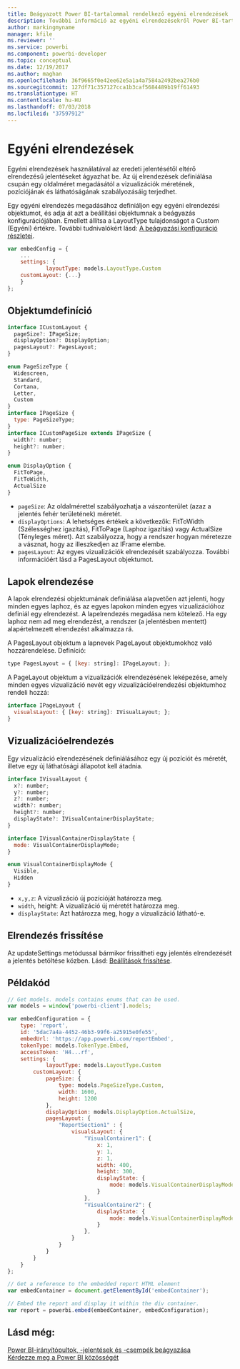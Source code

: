 ```yaml
---
title: Beágyazott Power BI-tartalommal rendelkező egyéni elrendezések
description: További információ az egyéni elrendezésekről Power BI-tartalmak az alkalmazásba való beágyazása esetén.
author: markingmyname
manager: kfile
ms.reviewer: ''
ms.service: powerbi
ms.component: powerbi-developer
ms.topic: conceptual
ms.date: 12/19/2017
ms.author: maghan
ms.openlocfilehash: 36f9665f0e42ee62e5a1a4a7584a2492bea276b0
ms.sourcegitcommit: 127df71c357127cca1b3caf5684489b19ff61493
ms.translationtype: HT
ms.contentlocale: hu-HU
ms.lasthandoff: 07/03/2018
ms.locfileid: "37597912"
---
```

# <a name="custom-layouts"></a>Egyéni elrendezések


Egyéni elrendezések használatával az eredeti jelentésétől eltérő elrendezésű jelentéseket ágyazhat be. Az új elrendezések definiálása csupán egy oldalméret megadásától a vizualizációk méretének, pozíciójának és láthatóságának szabályozásáig terjedhet.

Egy egyéni elrendezés megadásához definiáljon egy egyéni elrendezési objektumot, és adja át azt a beállítási objektumnak a beágyazás konfigurációjában. Emellett állítsa a LayoutType tulajdonságot a Custom (Egyéni) értékre. További tudnivalókért lásd: [A beágyazási konfiguráció részletei](https://github.com/Microsoft/PowerBI-JavaScript/wiki/Embed-Configuration-Details).

```javascript
var embedConfig = {
    ...
    settings: {
            layoutType: models.LayoutType.Custom
    customLayout: {...}
    }
};
```

## <a name="object-definition"></a>Objektumdefiníció

```javascript
interface ICustomLayout {
  pageSize?: IPageSize;
  displayOption?: DisplayOption;
  pagesLayout?: PagesLayout;
}

enum PageSizeType {
  Widescreen,
  Standard,
  Cortana,
  Letter,
  Custom
}
interface IPageSize {
  type: PageSizeType;
}
interface ICustomPageSize extends IPageSize {
  width?: number;
  height?: number;
}

enum DisplayOption {
  FitToPage,
  FitToWidth,
  ActualSize
}
```

- `pageSize`: Az oldalmérettel szabályozhatja a vászonterület (azaz a jelentés fehér területének) méretét.
- `displayOptions`: A lehetséges értékek a következők: FitToWidth (Szélességhez igazítás), FitToPage (Laphoz igazítás) vagy ActualSize (Tényleges méret). Azt szabályozza, hogy a rendszer hogyan méretezze a vásznat, hogy az illeszkedjen az IFrame elembe.
- `pagesLayout`: Az egyes vizualizációk elrendezését szabályozza. További információért lásd a PagesLayout objektumot.

## <a name="pages-layout"></a>Lapok elrendezése

A lapok elrendezési objektumának definiálása alapvetően azt jelenti, hogy minden egyes laphoz, és az egyes lapokon minden egyes vizualizációhoz definiál egy elrendezést.
A lapelrendezés megadása nem kötelező. Ha egy laphoz nem ad meg elrendezést, a rendszer (a jelentésben mentett) alapértelmezett elrendezést alkalmazza rá.

A PagesLayout objektum a lapnevek PageLayout objektumokhoz való hozzárendelése. Definíció:

```javascript
type PagesLayout = { [key: string]: IPageLayout; };
```

A PageLayout objektum a vizualizációk elrendezésének leképezése, amely minden egyes vizualizáció nevét egy vizualizációelrendezési objektumhoz rendeli hozzá:

```javascript
interface IPageLayout {
  visualsLayout: { [key: string]: IVisualLayout; };
}
```

## <a name="visual-layout"></a>Vizualizációelrendezés

Egy vizualizáció elrendezésének definiálásához egy új pozíciót és méretét, illetve egy új láthatósági állapotot kell átadnia.

```javascript
interface IVisualLayout {
  x?: number;
  y?: number;
  z?: number;
  width?: number;
  height?: number;
  displayState?: IVisualContainerDisplayState;
}

interface IVisualContainerDisplayState {
  mode: VisualContainerDisplayMode;
}

enum VisualContainerDisplayMode {
  Visible,
  Hidden
}
```

- `x,y,z`: A vizualizáció új pozícióját határozza meg.
- `width`, height: A vizualizáció új méretét határozza meg.
- `displayState`: Azt határozza meg, hogy a vizualizáció látható-e.


## <a name="update-layout"></a>Elrendezés frissítése

Az updateSettings metódussal bármikor frissítheti egy jelentés elrendezését a jelentés betöltése közben. Lásd: [Beállítások frissítése](https://github.com/Microsoft/PowerBI-JavaScript/wiki/Update-Settings).

## <a name="code-example"></a>Példakód

```javascript
// Get models. models contains enums that can be used.
var models = window['powerbi-client'].models;

var embedConfiguration = {
    type: 'report',
    id: '5dac7a4a-4452-46b3-99f6-a25915e0fe55',
    embedUrl: 'https://app.powerbi.com/reportEmbed',
    tokenType: models.TokenType.Embed,
    accessToken: 'H4...rf',
    settings: {
            layoutType: models.LayoutType.Custom
        customLayout: {
            pageSize: {
                type: models.PageSizeType.Custom,
                width: 1600,
                height: 1200
            },
            displayOption: models.DisplayOption.ActualSize,
            pagesLayout: {
                "ReportSection1" : {
                    visualsLayout: {
                        "VisualContainer1": {
                            x: 1,
                            y: 1,
                            z: 1,
                            width: 400,
                            height: 300,
                            displayState: {
                                mode: models.VisualContainerDisplayMode.Visible
                            }
                        },
                        "VisualContainer2": {
                            displayState: {
                                mode: models.VisualContainerDisplayMode.Hidden
                            }
                        },
                    }
                }
            }
        }
    }
};

// Get a reference to the embedded report HTML element
var embedContainer = document.getElementById('embedContainer');

// Embed the report and display it within the div container.
var report = powerbi.embed(embedContainer, embedConfiguration);
```


## <a name="see-also"></a>Lásd még:

[Power BI-irányítópultok, -jelentések és -csempék beágyazása](embedding-content.md)   
[Kérdezze meg a Power BI közösségét](https://community.powerbi.com/)

